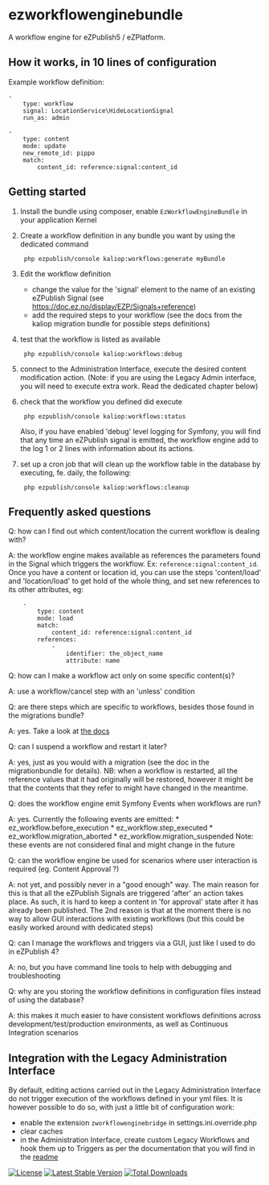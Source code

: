 ezworkflowenginebundle
======================

A workflow engine for eZPublish5 / eZPlatform.


## How it works, in 10 lines of configuration 

Example workflow definition:

    -
        type: workflow
        signal: LocationService\HideLocationSignal
        run_as: admin

    -
        type: content
        mode: update
        new_remote_id: pippo
        match:
            content_id: reference:signal:content_id


## Getting started

1. Install the bundle using composer, enable `EzWorkflowEngineBundle` in your application Kernel

2. Create a workflow definition in any bundle you want by using the dedicated command

        php ezpublish/console kaliop:workflows:generate myBundle

3. Edit the workflow definition

    - change the value for the 'signal' element to the name of an existing eZPublish Signal (see https://doc.ez.no/display/EZP/Signals+reference)
    - add the required steps to your workflow (see the docs from the kaliop migration bundle for possible steps definitions)

4. test that the workflow is listed as available

        php ezpublish/console kaliop:workflows:debug

5. connect to the Administration Interface, execute the desired content modification action.
    (Note: if you are using the Legacy Admin interface, you will need to execute extra work. Read the dedicated chapter below)

6. check that the workflow you defined did execute

        php ezpublish/console kaliop:workflows:status

    Also, if you have enabled 'debug' level logging for Symfony, you will find that any time an eZPublish signal is
    emitted, the workflow engine add to the log 1 or 2 lines with information about its actions.

7. set up a cron job that will clean up the workflow table in the database by executing, fe. daily, the following:
 
        php ezpublish/console kaliop:workflows:cleanup


## Frequently asked questions

Q: how can I find out which content/location the current workflow is dealing with?

A: the workflow engine makes available as references the parameters found in the Signal which triggers the workflow.
    Ex: `reference:signal:content_id`.
    Once you have a content or location id, you can use the steps 'content/load' and 'location/load' to get hold of the
    whole thing, and set new references to its other attributes, eg:
    
        - 
            type: content
            mode: load
            match:
                content_id: reference:signal:content_id
            references:
                -
                    identifier: the_object_name
                    attribute: name

Q: how can I make a workflow act only on some specific content(s)?

A: use a workflow/cancel step with an 'unless' condition 

Q: are there steps which are specific to workflows, besides those found in the migrations bundle?

A: yes. Take a look at [the docs](Resources/config/doc/DSL/Workflow.yml)

Q: can I suspend a workflow and restart it later?

A: yes, just as you would with a migration (see the doc in the migrationbundle for details).
    NB: when a workflow is restarted, all the reference values that it had originally will be restored, however it might
    be that the contents that they refer to might have changed in the meantime.

Q: does the workflow engine emit Symfony Events when workflows are run?

A: yes. Currently the following events are emitted:
    * ez_workflow.before_execution
    * ez_workflow.step_executed
    * ez_workflow.migration_aborted
    * ez_workflow.migration_suspended
    Note: these events are not considered final and might change in the future

Q: can the workflow engine be used for scenarios where user interaction is required (eg. Content Approval ?)

A: not yet, and possibly never in a "good enough" way.
    The main reason for this is that all the eZPublish Signals are triggered 'after' an action takes place. As such, it
    is hard to keep a content in 'for approval' state after it has already been published.
    The 2nd reason is that at the moment there is no way to allow GUI interactions with existing workflows (but this could
    be easily worked around with dedicated steps)

Q: can I manage the workflows and triggers via a GUI, just like I used to do in eZPublish 4?

A: no, but you have command line tools to help with debugging and troubleshooting

Q: why are you storing the workflow definitions in configuration files instead of using the database?

A: this makes it much easier to have consistent workflows definitions across development/test/production environments,
    as well as Continuous Integration scenarios


## Integration with the Legacy Administration Interface

By default, editing actions carried out in the Legacy Administration Interface do not trigger execution of the workflows
defined in your yml files.
It is however possible to do so, with just a little bit of configuration work:
- enable the extension `zworkflowenginebridge` in settings.ini.override.php
- clear caches
- in the Administration Interface, create custom Legacy Workflows and hook them up to Triggers as per the documentation
     that you will find in the [readme](ezpublish_legacy/ezworkflowenginebridge/README.md)


[![License](https://poser.pugx.org/kaliop/ezworkflowenginebundle/license)](https://packagist.org/packages/kaliop/ezworkflowenginebundle)
[![Latest Stable Version](https://poser.pugx.org/kaliop/ezworkflowenginebundle/v/stable)](https://packagist.org/packages/kaliop/ezworkflowenginebundle)
[![Total Downloads](https://poser.pugx.org/kaliop/ezworkflowenginebundle/downloads)](https://packagist.org/packages/kaliop/ezworkflowenginebundle)
